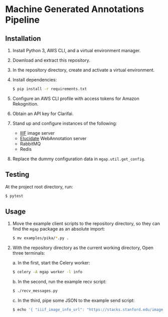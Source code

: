 # Machine Generated Annotations Pipeline

## Installation

1. Install Python 3, AWS CLI, and a virtual environment manager.
2. Download and extract this repository.
3. In the repository directory, create and activate a virtual environment.
4. Install dependencies:

    ```bash
    $ pip install -r requirements.txt
    ```

5. Configure an AWS CLI profile with access tokens for Amazon Rekognition.
6. Obtain an API key for Clarifai.
7. Stand up and configure instances of the following:

    - [IIIF](https://iiif.io) image server
    - [Elucidate](https://github.com/dlcs/elucidate-server) WebAnnotation server
    - RabbitMQ
    - Redis

8. Replace the dummy configuration data in `mgap.util.get_config`.

## Testing

At the project root directory, run:

```bash
$ pytest
```

## Usage

1. Move the example client scripts to the repository directory, so they can find the `mgap` package as an absolute import:

    ```bash
    $ mv examples/pika/*.py .
    ```

2. With the repository directory as the current working directory, Open three terminals:

    a. In the first, start the Celery worker:

    ```bash
    $ celery -A mgap worker -l info
    ```

    b. In the second, run the example recv script:

    ```bash
    $ ./recv_messages.py
    ```

    c. In the third, pipe some JSON to the example send script:

    ```bash
    $ echo '{ "iiif_image_info_url": "https://stacks.stanford.edu/image/iiif/gp903kf9548%2FSC1041_SAIL_Office_1979", "iiif_manifest_url": "https://purl.stanford.edu/gp903kf9548/iiif/manifest", "item_ark": "ark:/00000/aaa.bbb" }' | ./send_messages.py
    ```

